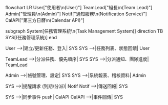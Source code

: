 
flowchart LR
  User["使用者\n(User)"]
  TeamLead["組長\n(Team Lead)"]
  Admin["管理員\n(Admin)"]
  Notif["通知服務\n(Notification Service)"]
  CalAPI["第三方日曆\n(Calendar API)"]

  subgraph System[任務管理系統\n(Task Management System)]
    direction TB
    SYS[(任務管理系統)]
  end

  User -->|建立/更新任務、登入| SYS
  SYS -->|任務列表、狀態回饋| User

  TeamLead -->|分派任務、優先順序| SYS
  SYS -->|分派通知、團隊進度| TeamLead

  Admin -->|帳號管理、設定| SYS
  SYS -->|系統報表、稽核資料| Admin

  SYS -->|提醒請求 (到期/分派)| Notif
  Notif -->|傳送回報| SYS

  SYS -->|同步事件 push| CalAPI
  CalAPI -->|事件回傳| SYS

